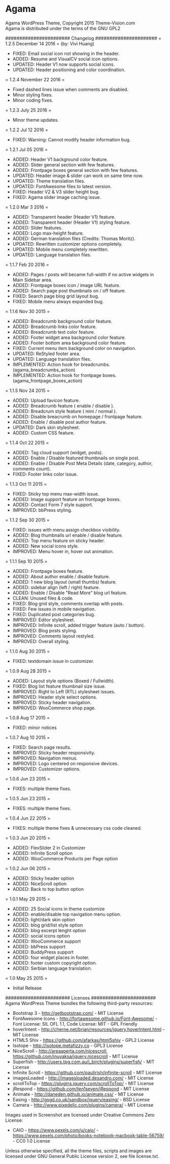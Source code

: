 # Agama

Agama WordPress Theme, Copyright 2015 Theme-Vision.com  
Agama is distributed under the terms of the GNU GPL2

####################### Changelog ######################
= 1.2.5 December 14 2016 = (by: Vivi Huang)
* FIXED: Email social icon not showing in the header.
* ADDED: Resume and VisualCV social icon options.
* UPDATED: Header V1 now supports social icons.
* UPDATED: Header positioning and color coordination.

= 1.2.4 November 22 2016 =
* Fixed dashed lines issue when comments are disabled.
* Minor styling fixes.
* Minor coding fixes.

= 1.2.3 July 25 2016 =
* Minor theme updates.

= 1.2.2 Jul 12 2016 =
* FIXED: Warning: Cannot modify header information bug.

= 1.2.1 Jul 05 2016 =
* ADDED: Header V1 background color feature.
* ADDED: Slider general section with few features.
* ADDED: Frontpage boxes general section with few features.
* UPDATED: Header image & slider can work on same time now.
* UPDATED: Theme translation files.
* UPDATED: FontAwesome files to latest version.
* FIXED: Header V2 & V3 slider height bug.
* FIXED: Agama slider image caching issue.

= 1.2.0 Mar 3 2016 =
* ADDED: Transparent header (Header V1) feature.
* ADDED: Transparent header (Header V1) styling feature.
* ADDED: Slider features.
* ADDED: Logo max-height feature.
* ADDED: German translation files (Credits: Thomas Moritz).
* UPDATED: Rewritten customizer options completely.
* UPDATED: Mobile menu completely rewritten.
* UPDATED: Language translation files.

= 1.1.7 Feb 20 2016 =
* ADDED: Pages / posts will became full-width if no active widgets in Main Sidebar area.
* ADDED: Frontpage boxes icon / image URL feature.
* ADDED: Search page post thumbnails on / off feature.
* FIXED: Search page blog grid layout bug.
* FIXED: Mobile menu always expanded bug.

= 1.1.6 Nov 30 2015 =
* ADDED: Breadcrumb background color feature.
* ADDED: Breadcrumb links color feature.
* ADDED: Breadcrumb text color feature.
* ADDED: Footer widget area background color feature.
* ADDED: Footer bottom area background color feature.
* FIXED: Current menu item background color on navigation.
* UPDATED: ReStyled footer area.
* UPDATED: Language translation files.
* IMPLEMENTED: Action hook for breadcrumbs. (agama_breadcrumbs_action)
* IMPLEMENTED: Action hook for frontpage boxes. (agama_frontpage_boxes_action)

= 1.1.5 Nov 24 2015 =
* ADDED: Upload favicon feature.
* ADDED: Breadcrumb feature ( enable / disable ).
* ADDED: Breadcrum style feature ( mini / normal ).
* ADDED: Disable breacrumb on homepage / frontpage feature.
* ADDED: Enable / disable post author feature.
* UPDATED: Dark skin stylesheet.
* ADDED: Custom CSS feature.

= 1.1.4 Oct 22 2015 =
* ADDED: Tag cloud support (widget, posts).
* ADDED: Enable / Disable featured thumbnails on single post.
* ADDED: Enable / Disable Post Meta Details (date, category, author, comments count).
* FIXED: Footer links color issue.

= 1.1.3 Oct 11 2015 =
* FIXED: Sticky top menu max-width issue.
* ADDED: Image support feature on frontpage boxes.
* ADDED: Contact Form 7 style support.
* IMPROVED: bbPress styling.

= 1.1.2 Sep 30 2015 =
* FIXED: issues with menu assign checkbox visibility.
* ADDED: Blog thumbnails url enable / disable feature.
* ADDED: Top menu feature on sticky header.
* ADDED: New social icons style.
* IMPROVED: Menu hover in, hover out animation.

= 1.1.1 Sep 10 2015 =
* ADDED: Frontpage boxes feature.
* ADDED: About author enable / disable feature.
* ADDED: 1 new blog layout (small thumbs) feature.
* ADDED: sidebar align (left / right) feature.
* ADDED: Enable / Disable "Read More" blog url feature.
* CLEAN: Unused files & code.
* FIXED: Blog grid style, comments overlap with posts.
* FIXED: Few issues in mobile navigation.
* FIXED: Duplicated post categories bug.
* IMPROVED: Editor stylesheet.
* IMPROVED: Infinite scroll, added trigger feature (auto / button).
* IMPROVED: Blog posts styling.
* IMPROVED: Comments layout restyled.
* IMPROVED: Overall styling.

= 1.1.0 Aug 30 2015 =
* FIXED: textdomain issue in customizer.

= 1.0.9 Aug 28 2015 =
* ADDED: Layout style options (Boxed / Fullwidth).
* FIXED: Blog list feature thumbnail size issue.
* IMPROVED: Right to Left (RTL) stylesheet issues.
* IMPROVED: Header style select options.
* IMPROVED: Sticky header navigation.
* IMPROVED: WooCommerce shop page.

= 1.0.8 Aug 17 2015 =
* FIXED: minor notices

= 1.0.7 Aug 10 2015 =
* FIXED: Search page results.
* IMPROVED: Sticky header responsivity.
* IMPROVED: Navigation menus.
* IMPROVED: Logo centered on responsive devices.
* IMPROVED: Customizer options.

= 1.0.6 Jun 23 2015 =
* FIXES: multiple theme fixes.

= 1.0.5 Jun 23 2015 =
* FIXES: multiple theme fixes.

= 1.0.4 Jun 22 2015 =
* FIXES: multiple theme fixes & unnecessary css code cleaned.

= 1.0.3 Jun 20 2015 =
* ADDED: FlexSlider 2 in Customizer
* ADDED: Infinite Scroll option
* ADDED: WooCommerce Products per Page option

= 1.0.2 Jun 06 2015 =

* ADDED: Sticky header option
* ADDED: NiceScroll option
* ADDED: Back to top button option

= 1.0.1 May 29 2015 =

* ADDED: 25 Social icons in theme customize
* ADDED: enable/disable top navigation menu option.
* ADDED: light/dark skin option
* ADDED: blog grid/list style option
* ADDED: blog excerpt lenght option
* ADDED: social icons option
* ADDED: WooCommerce support
* ADDED: bbPress support
* ADDED: BuddyPress support
* ADDED: four widget places in footer.
* ADDED: footer custom copyright option.
* ADDED: Serbian language translation.

= 1.0 May 25 2015 =
* Initial Release

####################### Licenses #######################
 Agama WordPress Theme bundles the following third-party resources:

 * Bootstrap 3 - http://getbootstrap.com/ - MIT License
 * FontAwesome Icons - http://fortawesome.github.io/Font-Awesome/ - Font License: SIL OFL 1.1, Code License: MIT - GPL Friendly
 * hoverIntent - http://cherne.net/brian/resources/jquery.hoverIntent.html - MIT License
 * HTML5 Shiv - https://github.com/afarkas/html5shiv - GPL2 License
 * Isotope - http://isotope.metafizzy.co - GPL3 License
 * NiceScroll - http://areaaperta.com/nicescroll, https://github.com/inuyaksa/jquery.nicescroll - MIT License
 * Superfish - http://users.tpg.com.au/j_birch/plugins/superfish/ - MIT License
 * Infinite Scroll - https://github.com/paulirish/infinite-scroll - MIT License
 * imagesLoaded - http://imagesloaded.desandro.com/ - MIT License
 * scrollToTop - https://plugins.jquery.com/scrollToTop/ - MIT License
 * jRespond - https://github.com/ten1seven/jRespond - MIT License
 * Animate - http://daneden.github.io/animate.css/ - MIT License
 * Easing - http://gsgd.co.uk/sandbox/jquery/easing/ - BSD License
 * Camera - http://www.pixedelic.com/plugins/camera/ - MIT License
 
 Images used in Screenshot are licensed under Creative Commons Zero License:

 * CAIO - https://www.pexels.com/u/caio/ - https://www.pexels.com/photo/books-notebook-macbook-table-56759/ - CC0 1.0 License
 
 Unless otherwise specified, all the theme files, scripts and images
 are licensed under GNU General Public License version 2, see file license.txt.
